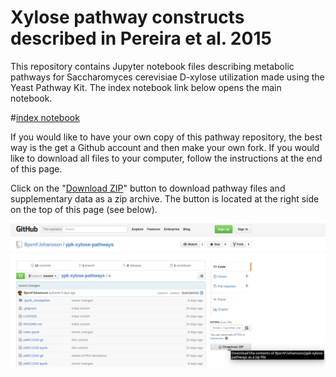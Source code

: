 # Xylose pathway constructs described in Pereira et al. 2015

This repository contains Jupyter notebook files describing metabolic pathways
for Saccharomyces cerevisiae D-xylose utilization made using the Yeast Pathway Kit.
The index notebook link below opens the main notebook.

#[index notebook](http://nbviewer.ipython.org/github/BjornFJohansson/ypk-xylose-pathways/blob/master/index.ipynb)

If you would like to have your own copy of this pathway repository, the best way is the get a 
Github account and then make your own fork. If you would like to download all files to your 
computer, follow the instructions at the end of this page.

Click on the "[Download ZIP](https://github.com/BjornFJohansson/ypk-xylose-pathways/archive/master.zip)" button to download pathway files and supplementary data as a zip archive. The button is located 
at the right side on the top of this page (see below). 

![download_as_zip](download_as_zip.png)
